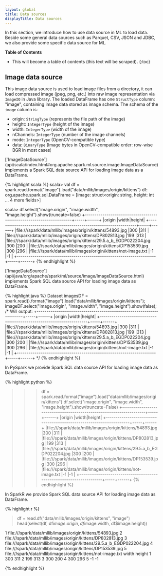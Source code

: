 ```yaml
---
layout: global
title: Data sources
displayTitle: Data sources
---
```


In this section, we introduce how to use data source in ML to load data.
Beside some general data sources such as Parquet, CSV, JSON and JDBC, we also provide some specific data source for ML.

**Table of Contents**

* This will become a table of contents (this text will be scraped).
{:toc}

## Image data source

This image data source is used to load image files from a directory, it can load compressed image (jpeg, png, etc.) into raw image representation via `ImageIO` in Java library.
The loaded DataFrame has one `StructType` column: "image", containing image data stored as image schema.
The schema of the `image` column is:
 - origin: `StringType` (represents the file path of the image)
 - height: `IntegerType` (height of the image)
 - width: `IntegerType` (width of the image)
 - nChannels: `IntegerType` (number of the image channels)
 - mode: `IntegerType` (OpenCV-compatible type)
 - data: `BinaryType` (Image bytes in OpenCV-compatible order: row-wise BGR in most cases)


<div class="codetabs">
<div data-lang="scala" markdown="1">
[`ImageDataSource`](api/scala/index.html#org.apache.spark.ml.source.image.ImageDataSource)
implements a Spark SQL data source API for loading image data as a DataFrame.

{% highlight scala %}
scala> val df = spark.read.format("image").load("data/mllib/images/origin/kittens")
df: org.apache.spark.sql.DataFrame = [image: struct<origin: string, height: int ... 4 more fields>]

scala> df.select("image.origin", "image.width", "image.height").show(truncate=false)
+-----------------------------------------------------------------------+-----+------+
|origin                                                                 |width|height|
+-----------------------------------------------------------------------+-----+------+
|file:///spark/data/mllib/images/origin/kittens/54893.jpg               |300  |311   |
|file:///spark/data/mllib/images/origin/kittens/DP802813.jpg            |199  |313   |
|file:///spark/data/mllib/images/origin/kittens/29.5.a_b_EGDP022204.jpg |300  |200   |
|file:///spark/data/mllib/images/origin/kittens/DP153539.jpg            |300  |296   |
|file:///spark/data/mllib/images/origin/kittens/not-image.txt           |-1   |-1    |
+-----------------------------------------------------------------------+-----+------+
{% endhighlight %}
</div>

<div data-lang="java" markdown="1">
[`ImageDataSource`](api/java/org/apache/spark/ml/source/image/ImageDataSource.html)
implements Spark SQL data source API for loading image data as DataFrame.

{% highlight java %}
Dataset<Row> imagesDF = spark.read().format("image").load("data/mllib/images/origin/kittens");
imageDF.select("image.origin", "image.width", "image.height").show(false);
/*
Will output:
+-----------------------------------------------------------------------+-----+------+
|origin                                                                 |width|height|
+-----------------------------------------------------------------------+-----+------+
|file:///spark/data/mllib/images/origin/kittens/54893.jpg               |300  |311   |
|file:///spark/data/mllib/images/origin/kittens/DP802813.jpg            |199  |313   |
|file:///spark/data/mllib/images/origin/kittens/29.5.a_b_EGDP022204.jpg |300  |200   |
|file:///spark/data/mllib/images/origin/kittens/DP153539.jpg            |300  |296   |
|file:///spark/data/mllib/images/origin/kittens/not-image.txt           |-1   |-1    |
+-----------------------------------------------------------------------+-----+------+
*/
{% endhighlight %}
</div>

<div data-lang="python" markdown="1">
In PySpark we provide Spark SQL data source API for loading image data as DataFrame.

{% highlight python %}
>>> df = spark.read.format("image").load("data/mllib/images/origin/kittens")
>>> df.select("image.origin", "image.width", "image.height").show(truncate=False)
+-----------------------------------------------------------------------+-----+------+
|origin                                                                 |width|height|
+-----------------------------------------------------------------------+-----+------+
|file:///spark/data/mllib/images/origin/kittens/54893.jpg               |300  |311   |
|file:///spark/data/mllib/images/origin/kittens/DP802813.jpg            |199  |313   |
|file:///spark/data/mllib/images/origin/kittens/29.5.a_b_EGDP022204.jpg |300  |200   |
|file:///spark/data/mllib/images/origin/kittens/DP153539.jpg            |300  |296   |
|file:///spark/data/mllib/images/origin/kittens/not-image.txt           |-1   |-1    |
+-----------------------------------------------------------------------+-----+------+
{% endhighlight %}
</div>

<div data-lang="r" markdown="1">
In SparkR we provide Spark SQL data source API for loading image data as DataFrame.

{% highlight r %}
> df = read.df("data/mllib/images/origin/kittens", "image")
> head(select(df, df$image.origin, df$image.width, df$image.height))

1               file:///spark/data/mllib/images/origin/kittens/54893.jpg
2            file:///spark/data/mllib/images/origin/kittens/DP802813.jpg
3 file:///spark/data/mllib/images/origin/kittens/29.5.a_b_EGDP022204.jpg
4            file:///spark/data/mllib/images/origin/kittens/DP153539.jpg
5           file:///spark/data/mllib/images/origin/kittens/not-image.txt
  width height
1   300    311
2   199    313
3   300    200
4   300    296
5    -1     -1

{% endhighlight %}
</div>


</div>
